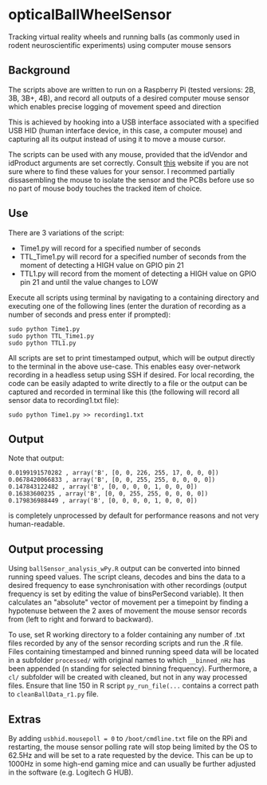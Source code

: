 # opticalBallWheelSensor
Tracking virtual reality wheels and running balls (as commonly used in rodent neuroscientific experiments) using computer mouse sensors


## Background

The scripts above are written to run on a Raspberry Pi (tested versions: 2B, 3B, 3B+, 4B),
and record all outputs of a desired computer mouse sensor which enables precise logging 
of movement speed and direction

This is achieved by hooking into a USB interface associated with a specified USB HID 
(human interface device, in this case, a computer mouse) and capturing all its output
instead of using it to move a mouse cursor.

The scripts can be used with any mouse, provided that the idVendor and idProduct
arguments are set correctly. Consult [this](http://the-sz.com/products/usbid/) website if you are not sure where to find these values
for your sensor. I recommed partially dissasembling the mouse to isolate the sensor and the PCBs before use
so no part of mouse body touches the tracked item of choice.


## Use

There are 3 variations of the script:  
* Time1.py will record for a specified number of seconds  
* TTL_Time1.py will record for a specified number of seconds from the moment of detecting a HIGH value on GPIO pin 21  
* TTL1.py will record from the moment of detecting a HIGH value on GPIO pin 21 and until the value changes to LOW  

Execute all scripts using terminal by navigating to a containing directory and executing one of the following lines 
(enter the duration of recording as a number of seconds and press enter if prompted):
```
sudo python Time1.py
sudo python TTL_Time1.py
sudo python TTL1.py
```

All scripts are set to print timestamped output, which will be output directly to the terminal in the above
use-case. This enables easy over-network recording in a headless setup using SSH if desired. 
For local recording, the code can be easily adapted to write directly to a file or the output can be captured and
recorded in terminal like this (the following will record all sensor data to recording1.txt file):
```
sudo python Time1.py >> recording1.txt
```

## Output

Note that output:
```
0.0199191570282 , array('B', [0, 0, 226, 255, 17, 0, 0, 0])
0.0678420066833 , array('B', [0, 0, 255, 255, 0, 0, 0, 0])
0.147843122482 , array('B', [0, 0, 0, 0, 1, 0, 0, 0])
0.16383600235 , array('B', [0, 0, 255, 255, 0, 0, 0, 0])
0.179836988449 , array('B', [0, 0, 0, 0, 1, 0, 0, 0])
```
is completely unprocessed by default for performance reasons and not
very human-readable. 


## Output processing

Using `ballSensor_analysis_wPy.R` output can be converted into binned running speed values.
The script cleans, decodes and bins the data to a desired frequency to ease synchronisation with other recordings 
(output frequency is set by editing the value of binsPerSecond variable). It then calculates 
an "absolute" vector of movement per a timepoint by finding a hypotenuse between the 2 axes of movement 
the mouse sensor records from (left to right and forward to backward). 

To use, set R working directory to a folder containing any number of .txt files recorded by any of the
sensor recording scripts and run the .R file. Files containing timestamped and binned running speed data 
will be located in a subfolder `processed/` with original names to which `__binned_nHz` has been appended (n standing for
selected binning frequency). Furthermore, a `cl/` subfolder will be created with cleaned, but not in any way processed files.
Ensure that line 150 in R script `py_run_file(...` contains a correct path to `cleanBallData_r1.py` file.




## Extras

By adding `usbhid.mousepoll = 0` to `/boot/cmdline.txt` file on the RPi and restarting, the mouse sensor polling rate
will stop being limited by the OS to 62.5Hz and will be set to a rate requested by the device. This can be up to 1000Hz in 
some high-end gaming mice and can usually be further adjusted in the software (e.g. Logitech G HUB).